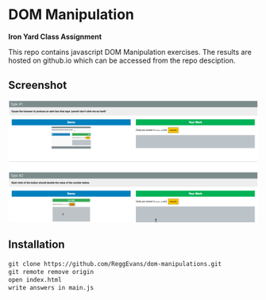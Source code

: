 # DOM Manipulation

**Iron Yard Class Assignment**

This repo contains javascript DOM Manipulation exercises. The results are hosted on github.io which can be accessed from the repo desciption.

## Screenshot
![Event Listener Screen Shot](img/dom_img.png)

## Installation
```
git clone https://github.com/ReggEvans/dom-manipulations.git
git remote remove origin
open index.html
write answers in main.js
```
